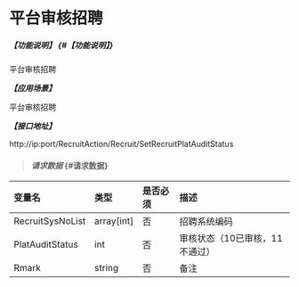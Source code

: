 # 平台审核招聘
##### _【功能说明】_ {#【功能说明】}
平台审核招聘


_**【应用场景】**_

平台审核招聘


_**【接口地址】**_

http://ip:port/RecruitAction/Recruit/SetRecruitPlatAuditStatus

> #### _请求数据_ {#请求数据}

| 变量名 | 类型 | 是否必须 | 描述 |
| :--- | :--- | :--- | :--- |
| RecruitSysNoList |array[int] | 否 | 招聘系统编码|
| PlatAuditStatus|int | 否 | 审核状态（10已审核，11不通过）|
| Rmark|string | 否 | 备注|






